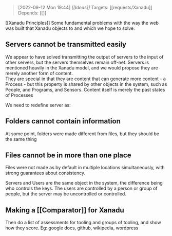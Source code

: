 

> [2022-09-12 Mon 19:44] _[[Ideas]]_ 
> Targets: [[requests/Xanadu]] 
> Depends: [[]]

[[Xanadu Principles]]
Some fundamental problems with the way the web was built that Xanadu objects to and which we hope to solve:

## Servers cannot be transmitted easily

We appear to have solved transmitting the output of servers to the input of other servers, but the servers themselves remain off-net.
Servers is mentioned heavily in the Xanadu model, and we would propose they are merely another form of content.  
They are special in that they are content that can generate more content - a Process - but this property is shared by other objects in the system, such as People, and Programs, and Sensors.
Content itself is merely the past states of Processes

We need to redefine server as:
> 

## Folders cannot contain information

At some point, folders were made different from files, but they should be the same thing

## Files cannot be in more than one place

Files were not made as by default in multiple locations simultaneously, with strong guarantees about consistency.

Servers and Users are the same object in the system, the difference being who controls the keys.  The users are controlled by a person or group of people, but the server may be uncontrolled or controlled.

## Making a [[Comparator]] for Xanadu
Then do a list of assessments for tooling and groups of tooling, and show how they score.  Eg: google docs, github, wikipedia, wordpress